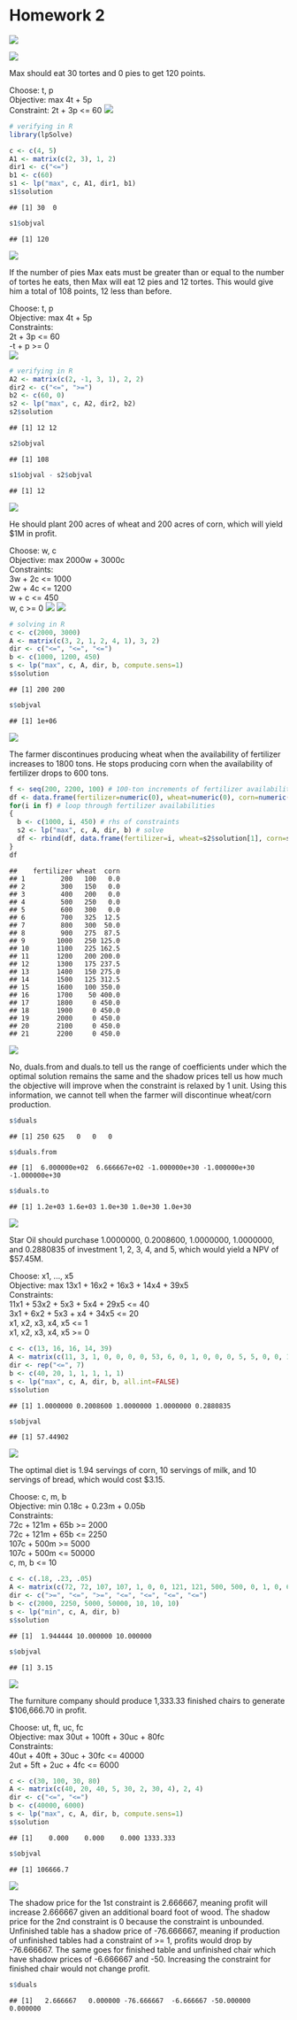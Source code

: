 # Homework 2
![](hw2_header.PNG)
  
![](hw2_q1.1.PNG)
  
Max should eat 30 tortes and 0 pies to get 120 points.
  
Choose: t, p  
Objective: max 4t + 5p  
Constraint: 2t + 3p <= 60
![](hw2_a1.1.PNG)

```r
# verifying in R
library(lpSolve)

c <- c(4, 5)
A1 <- matrix(c(2, 3), 1, 2)
dir1 <- c("<=")
b1 <- c(60)
s1 <- lp("max", c, A1, dir1, b1)
s1$solution
```

```
## [1] 30  0
```

```r
s1$objval
```

```
## [1] 120
```
  
![](hw2_q1.2.PNG)
  
If the number of pies Max eats must be greater than or equal to the number of tortes he eats, then Max will eat 12 pies and 12 tortes. This would give him a total of 108 points, 12 less than before.
  
Choose: t, p  
Objective: max 4t + 5p  
Constraints:  
2t + 3p <= 60  
-t + p >= 0  
![](hw2_a1.2.PNG)

```r
# verifying in R
A2 <- matrix(c(2, -1, 3, 1), 2, 2)
dir2 <- c("<=", ">=")
b2 <- c(60, 0)
s2 <- lp("max", c, A2, dir2, b2)
s2$solution
```

```
## [1] 12 12
```

```r
s2$objval
```

```
## [1] 108
```

```r
s1$objval - s2$objval
```

```
## [1] 12
```
  
![](hw2_q2a.PNG)
  
He should plant 200 acres of wheat and 200 acres of corn, which will yield $1M in profit.  
  
Choose: w, c  
Objective: max 2000w + 3000c  
Constraints:  
3w + 2c <= 1000  
2w + 4c <= 1200  
w + c <= 450  
w, c >= 0
![](hw2_a2a.PNG)
![](hw2_q2b.PNG)

```r
# solving in R
c <- c(2000, 3000)
A <- matrix(c(3, 2, 1, 2, 4, 1), 3, 2)
dir <- c("<=", "<=", "<=")
b <- c(1000, 1200, 450)
s <- lp("max", c, A, dir, b, compute.sens=1)
s$solution
```

```
## [1] 200 200
```

```r
s$objval
```

```
## [1] 1e+06
```
![](hw2_q2c.PNG)
  
The farmer discontinues producing wheat when the availability of fertilizer increases to 1800 tons. He stops producing corn when the availability of fertilizer drops to 600 tons.

```r
f <- seq(200, 2200, 100) # 100-ton increments of fertilizer availability
df <- data.frame(fertilizer=numeric(0), wheat=numeric(0), corn=numeric(0)) # dataframe to store results
for(i in f) # loop through fertilizer availabilities
{
  b <- c(1000, i, 450) # rhs of constraints
  s2 <- lp("max", c, A, dir, b) # solve
  df <- rbind(df, data.frame(fertilizer=i, wheat=s2$solution[1], corn=s2$solution[2]))
}
df
```

```
##    fertilizer wheat  corn
## 1         200   100   0.0
## 2         300   150   0.0
## 3         400   200   0.0
## 4         500   250   0.0
## 5         600   300   0.0
## 6         700   325  12.5
## 7         800   300  50.0
## 8         900   275  87.5
## 9        1000   250 125.0
## 10       1100   225 162.5
## 11       1200   200 200.0
## 12       1300   175 237.5
## 13       1400   150 275.0
## 14       1500   125 312.5
## 15       1600   100 350.0
## 16       1700    50 400.0
## 17       1800     0 450.0
## 18       1900     0 450.0
## 19       2000     0 450.0
## 20       2100     0 450.0
## 21       2200     0 450.0
```
![](hw2_q2d.PNG)
  
No, duals.from and duals.to tell us the range of coefficients under which the optimal solution remains the same and the shadow prices tell us how much the objective will improve when the constraint is relaxed by 1 unit. Using this information, we cannot tell when the farmer will discontinue wheat/corn production.

```r
s$duals
```

```
## [1] 250 625   0   0   0
```

```r
s$duals.from
```

```
## [1]  6.000000e+02  6.666667e+02 -1.000000e+30 -1.000000e+30 -1.000000e+30
```

```r
s$duals.to
```

```
## [1] 1.2e+03 1.6e+03 1.0e+30 1.0e+30 1.0e+30
```
  
![](hw2_q3.PNG)
  
Star Oil should purchase 1.0000000, 0.2008600, 1.0000000, 1.0000000, and 0.2880835 of investment 1, 2, 3, 4, and 5, which would yield a NPV of $57.45M.
  
Choose: x1, ..., x5  
Objective: max 13x1 + 16x2 + 16x3 + 14x4 + 39x5  
Constraints:  
11x1 + 53x2 + 5x3 + 5x4 + 29x5 <= 40  
3x1 + 6x2 + 5x3 + x4 + 34x5 <= 20  
x1, x2, x3, x4, x5 <= 1  
x1, x2, x3, x4, x5 >= 0

```r
c <- c(13, 16, 16, 14, 39)
A <- matrix(c(11, 3, 1, 0, 0, 0, 0, 53, 6, 0, 1, 0, 0, 0, 5, 5, 0, 0, 1, 0, 0, 5, 1, 0, 0, 0, 1, 0, 29, 34, 0, 0, 0, 0, 1), 7, 5)
dir <- rep("<=", 7)
b <- c(40, 20, 1, 1, 1, 1, 1)
s <- lp("max", c, A, dir, b, all.int=FALSE)
s$solution
```

```
## [1] 1.0000000 0.2008600 1.0000000 1.0000000 0.2880835
```

```r
s$objval
```

```
## [1] 57.44902
```
  
![](hw2_q4.PNG)
  
The optimal diet is 1.94 servings of corn, 10 servings of milk, and 10 servings of bread, which would cost $3.15.
  
Choose: c, m, b  
Objective: min 0.18c + 0.23m + 0.05b  
Constraints:  
72c + 121m + 65b >= 2000  
72c + 121m + 65b <= 2250  
107c + 500m >= 5000  
107c + 500m <= 50000  
c, m, b <= 10

```r
c <- c(.18, .23, .05)
A <- matrix(c(72, 72, 107, 107, 1, 0, 0, 121, 121, 500, 500, 0, 1, 0, 65, 65, 0, 0, 0, 0, 1), 7, 3)
dir <- c(">=", "<=", ">=", "<=", "<=", "<=", "<=")
b <- c(2000, 2250, 5000, 50000, 10, 10, 10)
s <- lp("min", c, A, dir, b)
s$solution
```

```
## [1]  1.944444 10.000000 10.000000
```

```r
s$objval
```

```
## [1] 3.15
```

![](hw2_q5.1.PNG)
  
The furniture company should produce 1,333.33 finished chairs to generate $106,666.70 in profit.
  
Choose: ut, ft, uc, fc  
Objective: max 30ut + 100ft + 30uc + 80fc  
Constraints:  
40ut + 40ft + 30uc + 30fc <= 40000  
2ut + 5ft + 2uc + 4fc <= 6000

```r
c <- c(30, 100, 30, 80)
A <- matrix(c(40, 20, 40, 5, 30, 2, 30, 4), 2, 4)
dir <- c("<=", "<=")
b <- c(40000, 6000)
s <- lp("max", c, A, dir, b, compute.sens=1)
s$solution
```

```
## [1]    0.000    0.000    0.000 1333.333
```

```r
s$objval
```

```
## [1] 106666.7
```
![](hw2_q5.2.PNG)
  
The shadow price for the 1st constraint is 2.666667, meaning profit will increase 2.666667 given an additional board foot of wood. The shadow price for the 2nd constraint is 0 because the constraint is unbounded. Unfinished table has a shadow price of -76.666667, meaning if production of unfinished tables had a constraint of >= 1, profits would drop by -76.666667. The same goes for finished table and unfinished chair which have shadow prices of -6.666667 and -50. Increasing the constraint for finished chair would not change profit.

```r
s$duals
```

```
## [1]   2.666667   0.000000 -76.666667  -6.666667 -50.000000   0.000000
```
